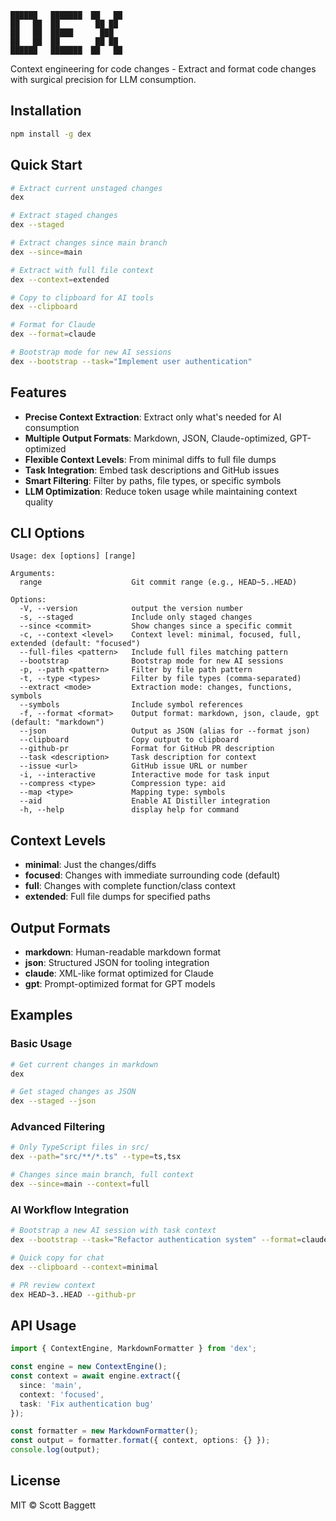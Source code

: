```
██████   ███████  ██   ██
██   ██  ██        ██ ██
██   ██  █████      ███
██   ██  ██        ██ ██
██████   ███████  ██   ██

```


Context engineering for code changes - Extract and format code changes with surgical precision for LLM consumption.

## Installation

```bash
npm install -g dex
```

## Quick Start

```bash
# Extract current unstaged changes
dex

# Extract staged changes
dex --staged

# Extract changes since main branch
dex --since=main

# Extract with full file context
dex --context=extended

# Copy to clipboard for AI tools
dex --clipboard

# Format for Claude
dex --format=claude

# Bootstrap mode for new AI sessions
dex --bootstrap --task="Implement user authentication"
```

## Features

- **Precise Context Extraction**: Extract only what's needed for AI consumption
- **Multiple Output Formats**: Markdown, JSON, Claude-optimized, GPT-optimized
- **Flexible Context Levels**: From minimal diffs to full file dumps
- **Task Integration**: Embed task descriptions and GitHub issues
- **Smart Filtering**: Filter by paths, file types, or specific symbols
- **LLM Optimization**: Reduce token usage while maintaining context quality

## CLI Options

```
Usage: dex [options] [range]

Arguments:
  range                    Git commit range (e.g., HEAD~5..HEAD)

Options:
  -V, --version            output the version number
  -s, --staged             Include only staged changes
  --since <commit>         Show changes since a specific commit
  -c, --context <level>    Context level: minimal, focused, full, extended (default: "focused")
  --full-files <pattern>   Include full files matching pattern
  --bootstrap              Bootstrap mode for new AI sessions
  -p, --path <pattern>     Filter by file path pattern
  -t, --type <types>       Filter by file types (comma-separated)
  --extract <mode>         Extraction mode: changes, functions, symbols
  --symbols                Include symbol references
  -f, --format <format>    Output format: markdown, json, claude, gpt (default: "markdown")
  --json                   Output as JSON (alias for --format json)
  --clipboard              Copy output to clipboard
  --github-pr              Format for GitHub PR description
  --task <description>     Task description for context
  --issue <url>            GitHub issue URL or number
  -i, --interactive        Interactive mode for task input
  --compress <type>        Compression type: aid
  --map <type>             Mapping type: symbols
  --aid                    Enable AI Distiller integration
  -h, --help               display help for command
```

## Context Levels

- **minimal**: Just the changes/diffs
- **focused**: Changes with immediate surrounding code (default)
- **full**: Changes with complete function/class context
- **extended**: Full file dumps for specified paths

## Output Formats

- **markdown**: Human-readable markdown format
- **json**: Structured JSON for tooling integration
- **claude**: XML-like format optimized for Claude
- **gpt**: Prompt-optimized format for GPT models

## Examples

### Basic Usage
```bash
# Get current changes in markdown
dex

# Get staged changes as JSON
dex --staged --json
```

### Advanced Filtering
```bash
# Only TypeScript files in src/
dex --path="src/**/*.ts" --type=ts,tsx

# Changes since main branch, full context
dex --since=main --context=full
```

### AI Workflow Integration
```bash
# Bootstrap a new AI session with task context
dex --bootstrap --task="Refactor authentication system" --format=claude

# Quick copy for chat
dex --clipboard --context=minimal

# PR review context
dex HEAD~3..HEAD --github-pr
```

## API Usage

```typescript
import { ContextEngine, MarkdownFormatter } from 'dex';

const engine = new ContextEngine();
const context = await engine.extract({
  since: 'main',
  context: 'focused',
  task: 'Fix authentication bug'
});

const formatter = new MarkdownFormatter();
const output = formatter.format({ context, options: {} });
console.log(output);
```

## License

MIT © Scott Baggett
